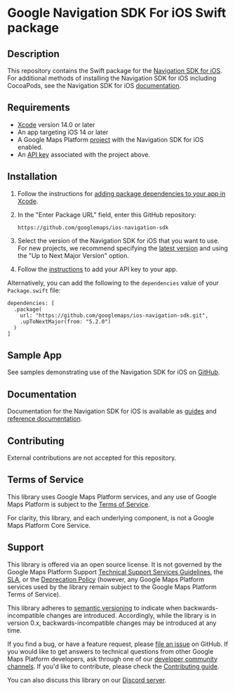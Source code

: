 # Google Navigation SDK For iOS Swift package

## Description

This repository contains the Swift package for the [Navigation SDK for iOS](https://developers.google.com/maps/documentation/navigation/ios-sdk). For
additional methods of installing the Navigation SDK for iOS including CocoaPods,
see the Navigation SDK for iOS
[documentation](https://developers.google.com/maps/documentation/navigation/ios-sdk/config).

## Requirements

-   [Xcode](https://developer.apple.com/xcode/) version 14.0 or later
-   An app targeting iOS 14 or later
-   A Google Maps Platform
    [project](https://developers.google.com/maps/documentation/navigation/ios-sdk)
    with the Navigation SDK for iOS enabled.
-   An
    [API key](https://developers.google.com/maps/documentation/ios-sdk/get-api-key)
    associated with the project above.

## Installation

1.  Follow the instructions for
    [adding package dependencies to your app in Xcode](https://developer.apple.com/documentation/xcode/adding-package-dependencies-to-your-app).

2.  In the "Enter Package URL" field, enter this GitHub repository:

    ```
    https://github.com/googlemaps/ios-navigation-sdk
    ```

3.  Select the version of the Navigation SDK for iOS that you want to use. For
    new projects, we recommend specifying the
    [latest version](https://developers.google.com/maps/documentation/navigation/ios-sdk/release-notes)
    and using the "Up to Next Major Version" option.

4.  Follow the
    [instructions](https://developers.google.com/maps/documentation/navigation/ios-sdk/config#add-an-api-key-to-your-project)
    to add your API key to your app.

Alternatively, you can add the following to the `dependencies` value of your
`Package.swift` file:

```
dependencies: [
  .package(
    url: "https://github.com/googlemaps/ios-navigation-sdk.git",
    .upToNextMajor(from: "5.2.0")
  )
]
```

## Sample App

See samples demonstrating use of the Navigation SDK for iOS on
[GitHub](https://github.com/googlemaps/ios-on-demand-rides-deliveries-samples).

## Documentation

Documentation for the Navigation SDK for iOS is available as
[guides](https://developers.google.com/maps/documentation/navigation/ios-sdk)
and
[reference documentation](https://developers.google.com/maps/documentation/navigation/ios-sdk/reference).

## Contributing

External contributions are not accepted for this repository.

## Terms of Service

This library uses Google Maps Platform services, and any use of Google Maps Platform is subject to the [Terms of Service](https://cloud.google.com/maps-platform/terms).

For clarity, this library, and each underlying component, is not a Google Maps Platform Core Service.

## Support

This library is offered via an open source license. It is not governed by the Google Maps Platform Support [Technical Support Services Guidelines](https://cloud.google.com/maps-platform/terms/tssg), the [SLA](https://cloud.google.com/maps-platform/terms/sla), or the [Deprecation Policy](https://cloud.google.com/maps-platform/terms) (however, any Google Maps Platform services used by the library remain subject to the Google Maps Platform Terms of Service).

This library adheres to [semantic versioning](https://semver.org/) to indicate when backwards-incompatible changes are introduced. Accordingly, while the library is in version 0.x, backwards-incompatible changes may be introduced at any time.

If you find a bug, or have a feature request, please [file an issue](https://github.com/googlemaps/ios-navigation-sdk/issues) on GitHub. If you would like to get answers to technical questions from other Google Maps Platform developers, ask through one of our [developer community channels](https://developers.google.com/maps/developer-community). If you'd like to contribute, please check the [Contributing guide](https://github.com/googlemaps/ios-navigation-sdk/blob/main/CONTRIBUTING.md).

You can also discuss this library on our [Discord server](https://discord.gg/hYsWbmk).
